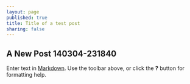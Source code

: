 ```yaml
---
layout: page
published: true
title: Title of a test post
sharing: false
---
```


## A New Post 140304-231840

Enter text in [Markdown](http://daringfireball.net/projects/markdown/). Use the toolbar above, or click the **?** button for formatting help.
